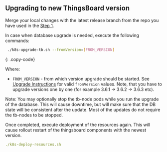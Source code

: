 ## Upgrading to new ThingsBoard version

Merge your local changes with the latest release branch from the repo you have used in the [Step 1](#step-1-clone-thingsboard-ce-k8s-scripts-repository).


In case when database upgrade is needed, execute the following commands:

```bash
 ./k8s-upgrade-tb.sh --fromVersion=[FROM_VERSION]
```
{: .copy-code}

Where:

- `FROM_VERSION` - from which version upgrade should be started. See [Upgrade Instructions](/docs/user-guide/install/upgrade-instructions) for valid `fromVersion` values. Note, that you have to upgrade versions one by one (for example 3.6.1 -> 3.6.2 -> 3.6.3 etc). 

Note: You may optionally stop the tb-node pods while you run the upgrade of the database. This will cause downtime, but will make sure that the DB state will be consistent after the update.
Most of the updates do not require the tb-nodes to be stopped.

Once completed, execute deployment of the resources again. This will cause rollout restart of the thingsboard components with the newest version.

```yaml
./k8s-deploy-resources.sh
```

